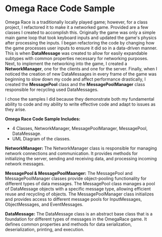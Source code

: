 # Omega Race Code Sample

Omega Race is a traditionally locally played game; however, for a class project, I refactored it to make it a networked game. Provided are a few classes I created to accomplish this. Originally the game was only a simple main game loop that took keyboard inputs and updated the game's physics after processing the inputs. I began refactoring the code by changing how the game processes user inputs to ensure it did so in a data-driven manner. This is when **DataMessage** was created to allow for easily expandable subtypes with common properties necessary for networking purposes. Next, to implement the networking into the game, I created a **NetworkManager**, one for the clients and one for the server. Finally, when I noticed the creation of new DataMessages in every frame of the game was beginning to slow down my code and affect performance drastically, I created the **MessagePool** class and the **MessagePoolManager** class responsible for recycling used DataMessages.

I chose the samples I did because they demonstrate both my fundamental ability to code and my ability to write effective code and adapt to issues as they arise.  

**Omega Race Code Sample Includes:** 
  - 4 Classes, NetworkManager, MessagePoolManager, MessagePool, DataMessage.
  - UML Diagram of the classes.

**NetworkManager:**
The NetworkManager class is responsible for managing network connections and communication. It provides methods for initializing the server, sending and receiving data, and processing incoming network messages.

**MessagePool & MessagePoolMaanger:**
The MessagePool and MessagePoolManager classes provide object-pooling functionality for different types of data messages. The MessagePool class manages a pool of DataMessage objects with a specific message type, allowing efficient reuse and recycling of objects. The MessagePoolManager class initializes and provides access to different message pools for InputMessages, ObjectMessages, and EventMessages. 

**DataMessage:**
The DataMessage class is an abstract base class that is a foundation for different types of messages in the OmegaRace game. It defines common properties and methods for data serialization, deserialization, printing, and execution. 
